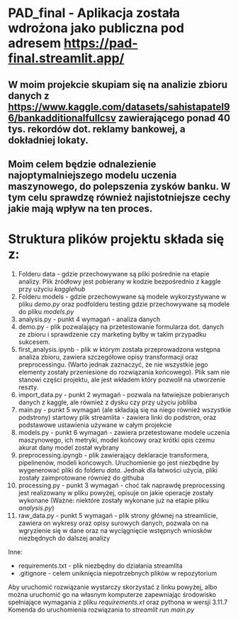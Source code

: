 # PAD_final - Aplikacja została wdrożona jako publiczna pod adresem https://pad-final.streamlit.app/

## W moim projekcie skupiam się na analizie zbioru danych z https://www.kaggle.com/datasets/sahistapatel96/bankadditionalfullcsv zawierającego ponad 40 tys. rekordów dot. reklamy bankowej, a dokładniej lokaty. 
## Moim celem będzie odnalezienie najoptymalniejszego modelu uczenia maszynowego, do polepszenia zysków banku. W tym celu sprawdzę również najistotniejsze cechy jakie mają wpływ na ten proces.

# Struktura plików projektu składa się z:
1. Folderu data - gdzie przechowywane są pliki pośrednie na etapie analizy. Plik źródłowy jest pobierany w kodzie bezpośrednio z kaggle przy użyciu *kagglehub*
2. Folderu models - gdzie przechowywane są modele wykorzystywane w pliku *demo.py* oraz podfolderu testing gdzie przechowywane są modele do pliku *models.py*
3. analysis.py - punkt 4 wymagań - analiza danych
4. demo.py - plik pozwalający na przetestowanie formularza dot. danych ze zbioru i sprawdzenie czy marketing byłby w takim przypadku sukcesem.
5. first_analysis.ipynb - plik w którym została przeprowadzona wstępna analiza zbioru, zawiera szczegółowe opisy transformacji oraz preprocessingu. (Warto jednak zaznaczyć, że nie wszystkie jego elementy zostały przeniesione do rozwiązania końcowego). Plik sam nie stanowi części projektu, ale jest wkładem który pozwolił na utworzenie reszty.
6. import_data.py - punkt 2 wymagań - pozwala na łatwiejsze pobieranych danych z kaggle, ale również z dysku czy przy użyciu jobliba
7. main.py - punkt 5 wymagań (ale składają się na niego również wszystkie podstrony) startowy plik streamlita - zawiera linki do podstron, oraz podstawowe ustawienia używane w całym projekcie
8. models.py - punkt 6 wymagań - zawiera przetestowane modele uczenia maszynowego, ich metryki, model końcowy oraz krótki opis czemu akurat dany model został wybrany
9. preprocessing.ipyngb - plik zawierający deklaracje transformera, pipelinenów, modeli końcowych. Uruchomienie go jest niezbędne by wygenerować pliki do folderu *data*. Jednak dla łatwości użycia, pliki zostały zaimprotowane również do githuba
10. processing.py - punkt 3 wymagań - choć tak naprawdę preprocessing jest realizowany w pliku powyżej, opisuje on jakie operacje zostały wykonane (Ważne: niektóre zostały wykonane już na etapie pliku *analysis.py*)
11. raw_data.py - punkt 5 wymagań - plik strony głównej na streamlicie, zawiera on wykresy oraz opisy surowych danych, pozwala on na wgryzienie się w dane oraz na wyciągnięcie wstępnych wniosków niezbędnych do dalszej analizy

Inne:
- requirements.txt - plik niezbędny do działania streamlita
- .gitignore - celem uniknięcia niepotrzebnych plików w repozytorium

Aby uruchomić rozwiązanie wystarczy skorzystać z linku powyżej, albo można uruchomić go na własnym komputerze zapewniając środowisko spełniające wymagania z pliku *requirements.xt* oraz pythona w wersji 3.11.7
Komenda do uruchomienia rozwiązania to *streamlit run main.py*
